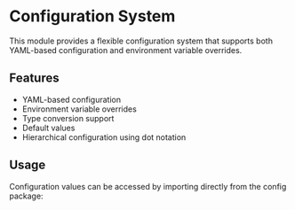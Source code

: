 # Configuration System

This module provides a flexible configuration system that supports both YAML-based configuration and environment variable overrides.

## Features

- YAML-based configuration
- Environment variable overrides
- Type conversion support
- Default values
- Hierarchical configuration using dot notation

## Usage

Configuration values can be accessed by importing directly from the config package: 